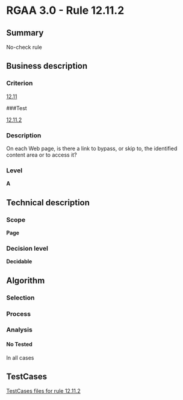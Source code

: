 # RGAA 3.0 -  Rule 12.11.2

## Summary

No-check rule

## Business description

### Criterion

[12.11](http://disic.github.io/rgaa_referentiel_en/RGAA3.0_Criteria_English_version_v1.html#crit-12-11)

###Test

[12.11.2](http://disic.github.io/rgaa_referentiel_en/RGAA3.0_Criteria_English_version_v1.html#test-12-11-2)

### Description
On each Web page,
    is there a link to bypass, or skip to, the identified content area
    or to access it? 


### Level

**A**

## Technical description

### Scope

**Page**

### Decision level

**Decidable**

## Algorithm

### Selection

### Process

### Analysis

#### No Tested 

In all cases



##  TestCases 

[TestCases files for rule 12.11.2](https://github.com/Asqatasun/Asqatasun/tree/master/rules/rules-rgaa3.0/src/test/resources/testcases/rgaa30/Rgaa30Rule121102/) 


